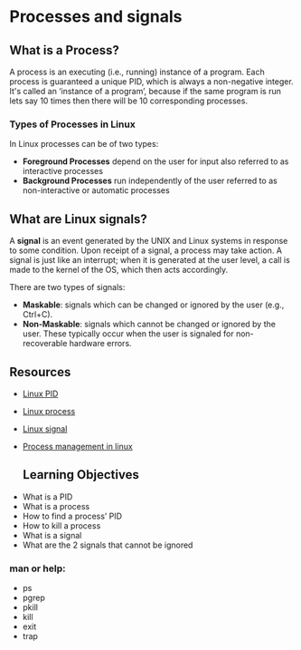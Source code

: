 # Processes and signals
## What is a Process?
A process is an executing (i.e., running) instance of a program. Each process is guaranteed
a unique PID, which is always a non-negative integer. It's called an ‘instance of a program’, 
because if the same program is run lets say 10 times then there will be 10 corresponding processes.

### Types of Processes in Linux
In Linux processes can be of two types:
* <strong>Foreground Processes</strong>
   depend on the user for input
   also referred to as interactive processes
* <strong>Background Processes</strong>
   run independently of the user
   referred to as non-interactive or automatic processes

## What are Linux signals?
A <strong>signal</strong> is an event generated by the UNIX and Linux systems in response to some condition.
Upon receipt of a signal, a process may take action. A signal is just like an interrupt; when it is generated
at the user level, a call is made to the kernel of the OS, which then acts accordingly.

There are two types of signals:
* <strong>Maskable</strong>: signals which can be changed or ignored by the user (e.g., Ctrl+C).
* <strong>Non-Maskable</strong>: signals which cannot be changed or ignored by the user. These typically occur when the user is
signaled for non-recoverable hardware errors.

## Resources
* [Linux PID](https://intranet.alxswe.com/rltoken/qVGxUt1QMIV4B4oVrQBlQg)
* [Linux process](https://intranet.alxswe.com/rltoken/px2TdWSjVO8i9SB5gHchAw)
* [Linux signal](https://intranet.alxswe.com/rltoken/qQSGz9CN52PVF3IPCuaRiw)
* [Process management in linux](https://intranet.alxswe.com/rltoken/XlYrlghzNZ6Z1cbI_IPaiA)

  ## Learning Objectives
- What is a PID
- What is a process
- How to find a process’ PID
- How to kill a process
- What is a signal
- What are the 2 signals that cannot be ignored

### man or help:

- ps
- pgrep
- pkill
- kill
- exit
- trap
